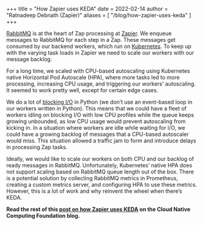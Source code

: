 +++
title = "How Zapier uses KEDA"
date = 2022-02-14
author = "Ratnadeep Debnath (Zapier)"
aliases = [
"/blog/how-zapier-uses-keda"
]
+++

[RabbitMQ](https://www.rabbitmq.com/) is at the heart of Zap processing at [Zapier](https://zapier.com). We enqueue messages to RabbitMQ for each step in a Zap. These messages get consumed by our backend workers, which run on [Kubernetes](https://kubernetes.io). To keep up with the varying task loads in Zapier we need to scale our workers with our message backlog.

For a long time, we scaled with CPU-based autoscaling using Kubernetes native Horizontal Pod Autoscale (HPA), where more tasks led to more processing, increasing CPU usage, and triggering our workers' autoscaling. It seemed to work pretty well, except for certain edge cases.

We do a lot of [blocking I/O](https://medium.com/coderscorner/tale-of-client-server-and-socket-a6ef54a74763) in Python (we don’t use an event-based loop in our workers written in Python). This means that we could have a fleet of workers idling on blocking I/O with low CPU profiles while the queue keeps growing unbounded, as low CPU usage would prevent autoscaling from kicking in. In a situation where workers are idle while waiting for I/O, we could have a growing backlog of messages that a CPU-based autoscaler would miss. This situation allowed a traffic jam to form and introduce delays in processing Zap tasks.

Ideally, we would like to scale our workers on both CPU and our backlog of ready messages in RabbitMQ. Unfortunately, Kubernetes’ native HPA does not support scaling based on RabbitMQ queue length out of the box. There is a potential solution by collecting RabbitMQ metrics in Prometheus, creating a custom metrics server, and configuring HPA to use these metrics. However, this is a lot of work and why reinvent the wheel when there’s KEDA.

**Read the rest of this [post on how Zapier uses KEDA](https://www.cncf.io/blog/2022/01/21/keda-at-zapier/) on the Cloud Native Computing Foundation blog.**
